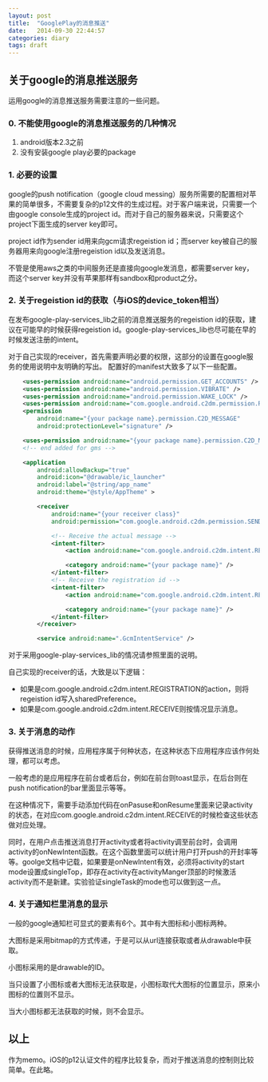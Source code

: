 ```yaml
---
layout: post
title:  "GooglePlay的消息推送"
date:   2014-09-30 22:44:57
categories: diary
tags: draft
---
```


## 关于google的消息推送服务

运用google的消息推送服务需要注意的一些问题。

### 0. 不能使用google的消息推送服务的几种情况

1. android版本2.3之前
2. 没有安装google play必要的package

### 1. 必要的设置

google的push notification（google cloud messing）服务所需要的配置相对苹果的简单很多，不需要复杂的p12文件的生成过程。对于客户端来说，只需要一个由google console生成的project id。而对于自己的服务器来说，只需要这个project下面生成的server key即可。

project id作为sender id用来向gcm请求regeistion id；而server key被自己的服务器用来向google注册regeistion id以及发送消息。

不管是使用aws之类的中间服务还是直接向google发消息，都需要server key，而这个server key并没有苹果那样有sandbox和product之分。

### 2. 关于regeistion id的获取（与iOS的device\_token相当）

在发布google-play-services\_lib之前的消息推送服务的regeistion id的获取，建议在可能早的时候获得regeistion id。google-play-services\_lib也尽可能在早的时候发送注册的intent。

对于自己实现的receiver，首先需要声明必要的权限，这部分的设置在google服务的使用说明中友明确的写出。
配置好的manifest大致多了以下一些配置。

```xml
    <uses-permission android:name="android.permission.GET_ACCOUNTS" />
    <uses-permission android:name="android.permission.VIBRATE" />
    <uses-permission android:name="android.permission.WAKE_LOCK" />
    <uses-permission android:name="com.google.android.c2dm.permission.RECEIVE" />
    <permission
        android:name="{your package name}.permission.C2D_MESSAGE"
        android:protectionLevel="signature" />

    <uses-permission android:name="{your package name}.permission.C2D_MESSAGE" />
    <!-- end added for gms -->

    <application
        android:allowBackup="true"
        android:icon="@drawable/ic_launcher"
        android:label="@string/app_name"
        android:theme="@style/AppTheme" >

        <receiver
            android:name="{your receiver class}"
            android:permission="com.google.android.c2dm.permission.SEND" >

            <!-- Receive the actual message -->
            <intent-filter>
                <action android:name="com.google.android.c2dm.intent.RECEIVE" />

                <category android:name="{your package name}" />
            </intent-filter>
            <!-- Receive the registration id -->
            <intent-filter>
                <action android:name="com.google.android.c2dm.intent.REGISTRATION" />

                <category android:name="{your package name}" />
            </intent-filter>
        </receiver>

        <service android:name=".GcmIntentService" />
```

对于采用google-play-services_lib的情况请参照里面的说明。

自己实现的receiver的话，大致是以下逻辑：

* 如果是com.google.android.c2dm.intent.REGISTRATION的action，则将regeistion id写入sharedPreference。
* 如果是com.google.android.c2dm.intent.RECEIVE则按情况显示消息。

### 3. 关于消息的动作

获得推送消息的时候，应用程序属于何种状态，在这种状态下应用程序应该作何处理，都可以考虑。

一般考虑的是应用程序在前台或者后台，例如在前台则toast显示，在后台则在push notification的bar里面显示等等。

在这种情况下，需要手动添加代码在onPasuse和onResume里面来记录activity的状态，在对应com.google.android.c2dm.intent.RECEIVE的时候检查这些状态做对应处理。

同时，在用户点击推送消息打开activity或者将activity调至前台时，会调用activity的onNewIntent函数。在这个函数里面可以统计用户打开push的开封率等等。goolge文档中记载，如果要是onNewIntent有效，必须将activity的start mode设置成singleTop，即存在activity在activityManger顶部的时候激活activity而不是新建。实验验证singleTask的mode也可以做到这一点。

### 4. 关于通知栏里消息的显示

一般的google通知栏可显式的要素有6个。其中有大图标和小图标两种。

大图标是采用bitmap的方式传递，于是可以从url连接获取或者从drawable中获取。

小图标采用的是drawable的ID。

当只设置了小图标或者大图标无法获取是，小图标取代大图标的位置显示，原来小图标的位置则不显示。

当大小图标都无法获取的时候，则不会显示。

## 以上

作为memo。iOS的p12认证文件的程序比较复杂，而对于推送消息的控制则比较简单。在此略。
